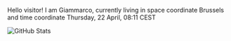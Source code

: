 Hello visitor! I am Giammarco, currently living in space coordinate Brussels and time coordinate Thursday, 22 April, 08:11 CEST

![GitHub Stats](https://github-readme-stats.vercel.app/api?username=grcasanova)
